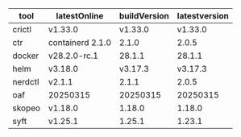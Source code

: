 | tool | latestOnline | buildVersion | latestversion |
|------|--------------|--------------|---------------|
| crictl | v1.33.0 | v1.33.0 | v1.33.0 |
| ctr | containerd 2.1.0 | 2.1.0 | 2.0.5 |
| docker | v28.2.0-rc.1 | 28.1.1 | 28.1.1 |
| helm | v3.18.0 | v3.17.3 | v3.17.3 |
| nerdctl | v2.1.1 | 2.1.1 | 2.0.5 |
| oaf | 20250315 | 20250315 | 20250315 |
| skopeo | v1.18.0 | 1.18.0 | 1.18.0 |
| syft | v1.25.1 | 1.25.1 | 1.23.1 |

